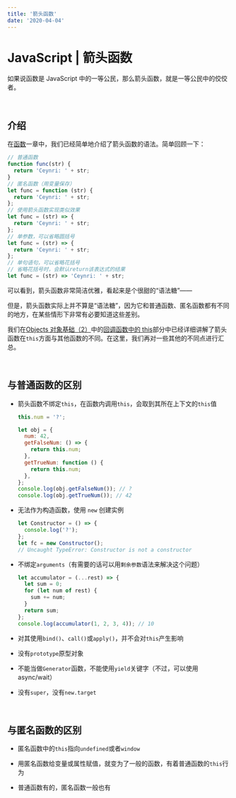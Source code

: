 ```yaml
---
title: '箭头函数'
date: '2020-04-04'
---
```


# JavaScript | 箭头函数

如果说函数是 JavaScript 中的一等公民，那么箭头函数，就是一等公民中的佼佼者。

<br>

## 介绍

在[函数](../function.md)一章中，我们已经简单地介绍了箭头函数的语法。简单回顾一下：

```js
// 普通函数
function func(str) {
  return 'Ceynri: ' + str;
}
// 匿名函数（用变量保存）
let func = function (str) {
  return 'Ceynri: ' + str;
};
// 使用箭头函数实现类似效果
let func = (str) => {
  return 'Ceynri: ' + str;
};
// 单参数，可以省略圆括号
let func = (str) => {
  return 'Ceynri: ' + str;
};
// 单句语句，可以省略花括号
// 省略花括号时，会默认return该表达式的结果
let func = (str) => 'Ceynri: ' + str;
```

可以看到，箭头函数非常简洁优雅，看起来是个很甜的“语法糖”——

但是，箭头函数实际上并不算是“语法糖”，因为它和普通函数、匿名函数都有不同的地方，在某些情形下非常有必要知道这些差别。

我们在[Objects 对象基础（2）](../objects-2.md)中的[回调函数中的 this](../objects-2.md#回调函数中的-this)部分中已经详细讲解了箭头函数在`this`方面与其他函数的不同。在这里，我们再对一些其他的不同点进行汇总。

<br>

## 与普通函数的区别

- 箭头函数不绑定`this`，在函数内调用`this`，会取到其所在上下文的`this`值

  ```js
  this.num = '?';

  let obj = {
    num: 42,
    getFalseNum: () => {
      return this.num;
    },
    getTrueNum: function () {
      return this.num;
    },
  };
  console.log(obj.getFalseNum()); // ?
  console.log(obj.getTrueNum()); // 42
  ```

- 无法作为构造函数，使用 `new` 创建实例

  ```js
  let Constructor = () => {
    console.log('?');
  };
  let fc = new Constructor();
  // Uncaught TypeError: Constructor is not a constructor
  ```

- 不绑定`arguments`（有需要的话可以用`剩余参数`语法来解决这个问题）

  ```js
  let accumulator = (...rest) => {
    let sum = 0;
    for (let num of rest) {
      sum += num;
    }
    return sum;
  };
  console.log(accumulator(1, 2, 3, 4)); // 10
  ```

- 对其使用`bind()`、`call()`或`apply()`，并不会对`this`产生影响

- 没有`prototype`原型对象

- 不能当做`Generator`函数，不能使用`yield`关键字（不过，可以使用 async/wait）

- 没有`super`，没有`new.target`

<br>

## 与匿名函数的区别

- 匿名函数中的`this`指向`undefined`或者`window`

- 用匿名函数给变量或属性赋值，就变为了一般的函数，有着普通函数的`this`行为

- 普通函数有的，匿名函数一般也有

<br>
